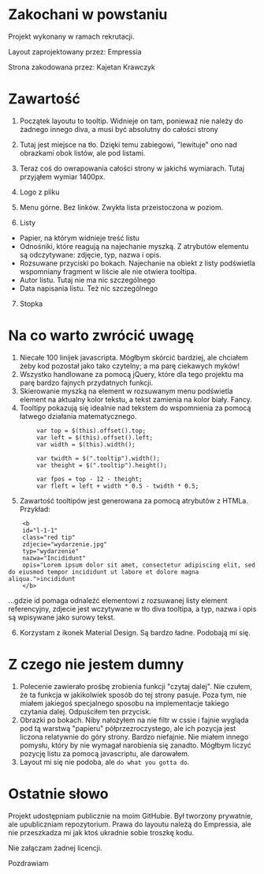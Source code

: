 # Zakochani w powstaniu

Projekt wykonany w ramach rekrutacji.

Layout zaprojektowany przez: Empressia

Strona zakodowana przez: Kajetan Krawczyk


# Zawartość
1. Początek layoutu to tooltip. Widnieje on tam, ponieważ nie należy do żadnego innego diva, a musi być absolutny do całości strony

2. Tutaj jest miejsce na tło. Dzięki temu zabiegowi, "lewituje" ono nad obrazkami obok listów, ale pod listami.

3. Teraz coś do owrapowania całości strony w jakichś wymiarach. Tutaj przyjąłem wymiar 1400px.

4. Logo z pliku

5. Menu górne. Bez linków. Zwykła lista przeistoczona w poziom.

6. Listy
- Papier, na którym widnieje treść listu
- Odnośniki, które reagują na najechanie myszką. Z atrybutów elementu są odczytywane: zdjęcie, typ, nazwa i opis.
- Rozsuwane przyciski po bokach. Najechanie na obiekt z listy podświetla wspomniany fragment w liście ale nie otwiera tooltipa.
- Autor listu. Tutaj nie ma nic szczególnego
- Data napisania listu. Też nic szczególnego

7. Stopka


# Na co warto zwrócić uwagę
1. Niecałe 100 linijek javascripta. Mógłbym skórcić bardziej, ale chciałem żeby kod pozostał jako tako czytelny; a ma parę ciekawych myków!
2. Wszystko handlowane za pomocą jQuery, które dla tego projektu ma parę bardzo fajnych przydatnych funkcji.
3. Skierowanie myszką na element w rozsuwanym menu podświetla element na aktualny kolor tekstu, a tekst zamienia na kolor biały. Fancy.
4. Tooltipy pokazują się idealnie nad tekstem do wspomnienia za pomocą łatwego działania matematycznego. 
```
        var top = $(this).offset().top;
        var left = $(this).offset().left;
        var width = $(this).width();

        var twidth = $(".tooltip").width();
        var theight = $(".tooltip").height();

        var fpos = top - 12 - theight;
        var fleft = left + width * 0.5 - twidth * 0.5;
```
5. Zawartość tooltipów jest generowana za pomocą atrybutów z HTMLa. Przykład:
```
    <b
    id="l-1-1"
    class="red tip"
    zdjecie="wydarzenie.jpg"
    typ="wydarzenie"
    nazwa="Incididunt"
    opis="Lorem ipsum dolor sit amet, consectetur adipiscing elit, sed do eiusmod tempor incididunt ut labore et dolore magna aliqua.">incididunt
    </b>
```
...gdzie id pomaga odnaleźć elementowi z rozsuwanej listy element referencyjny, zdjecie jest wczytywane w tło diva tooltipa, a typ, nazwa i opis są wpisywane jako surowy tekst.

6. Korzystam z ikonek Material Design. Są bardzo ładne. Podobają mi się.

# Z czego nie jestem dumny

1. Polecenie zawierało prośbę zrobienia funkcji "czytaj dalej". Nie czułem, że ta funkcja w jakikolwiek sposób do tej strony pasuje. Poza tym, nie miałem jakiegoś specjalnego sposobu na implementacje takiego czytania dalej. Odpuściłem ten przycisk.
2. Obrazki po bokach. Niby nałożyłem na nie filtr w cssie i fajnie wygląda pod tą warstwą "papieru" półprzezroczystego, ale ich pozycja jest liczona relatywnie do góry strony. Bardzo niefajnie. Nie miałem innego pomysłu, który by nie wymagał narobienia się zanadto. Mógłbym liczyć pozycję listu za pomocą javascriptu, ale darowałem.
3. Layout mi się nie podoba, ale `do what you gotta do`.


# Ostatnie słowo
Projekt udostępniam publicznie na moim GitHubie. Był tworzony prywatnie, ale upubliczniam repozytorium. Prawa do layoutu należą do Empressia, ale nie przeszkadza mi jak ktoś ukradnie sobie troszkę kodu.

Nie załączam żadnej licencji.

Pozdrawiam
